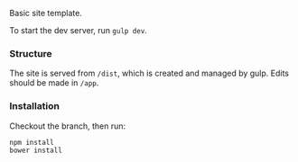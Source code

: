 Basic site template.

To start the dev server, run `gulp dev`.

### Structure
The site is served from `/dist`, which is created and managed by gulp. Edits should be made in `/app`.

### Installation
Checkout the branch, then run:

    npm install
    bower install